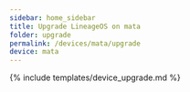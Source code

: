 ```yaml
---
sidebar: home_sidebar
title: Upgrade LineageOS on mata
folder: upgrade
permalink: /devices/mata/upgrade
device: mata
---
```

{% include templates/device_upgrade.md %}
